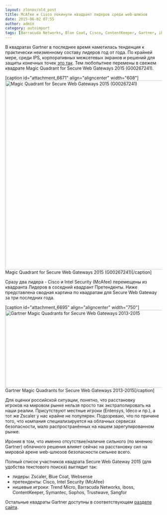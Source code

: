 ```yaml
---
layout: zlonov/old_post
title: McAfee и Cisco покинули квадрант лидеров среди web-шлюзов
date: 2015-06-02 07:55
author: admin
category: autoimport
tags: [Barracuda Networks, Blue Coat, Cisco, ContentKeeper, Gartner, iboss, Intel Security, Magic Quadrant, McAfee, Sangfor, Secure Web Gateway, Sophos, SWG, Symantec, Trend Micro, Trustwave, Websense, Zscaler, информационная безопасность]
---
```

В квадратах Gartner в последнее время наметилась тенденция к практически неизменному составу лидеров год от года. По крайней мере, среди IPS, корпоративных межсетевых экранов и решений для защиты конечных точек <a href="https://zlonov.ru/2015/05/gartner-magic-quadrants-update/" target="_blank">это так</a>. Тем любопытнее перемены в свежем квадрате Magic Quadrant for Secure Web Gateways 2015 (G00267241).

[caption id="attachment_6671" align="aligncenter" width="608"]<a href="/assets/uploads/Magic-Quadrant-for-Secure-Web-Gateways-2015-G00267241.png"><img class="size-full wp-image-6671" src="/assets/uploads/Magic-Quadrant-for-Secure-Web-Gateways-2015-G00267241.png" alt="Magic Quadrant for Secure Web Gateways 2015 (G00267241)" width="608" height="608" /></a> Magic Quadrant for Secure Web Gateways 2015 (G00267241)[/caption]

Сразу два лидера - Cisco и Intel Security (McAfee) перемещены из квадранта Лидеров в соседний квадрант Претенденты. Ниже представлена сводная картина по квадратам для Secure Web Gateway за три последних года.

[caption id="attachment_6695" align="aligncenter" width="750"]<a href="/assets/uploads/Gartner-Magic-Quadrants-for-Secure-Web-Gateways-2013-2015.png"><img class="wp-image-6695" src="/assets/uploads/Gartner-Magic-Quadrants-for-Secure-Web-Gateways-2013-2015-1024x341.png" alt="Gartner Magic Quadrants for Secure Web Gateways 2013-2015" width="750" height="250" /></a> Gartner Magic Quadrants for Secure Web Gateways 2013-2015[/caption]

Для оценки российской ситуации, понятно, что расстановку игроков на мировом рынке нельзя просто так экстраполировать на наши реалии. Присутствуют местные игроки (Entensys, Ideco и пр.), а тот же Zscaler у нас крайне не популярен. Подозреваю, что по причине того, что компания специализируется на облачных сервисах безопасности, мало распространённых на нашем зарегулированном рынке.

Ирония в том, что именно отсутствие/наличие сильного (по мнению Gartner) облачного решения влияет сейчас на расстановку сил на мировой арене web-шлюзов безопасности сильнее всего.

Полный список участников квадрата Secure Web Gateway 2015 (для удобства текстового поиска) выглядит так:
<ul>
	<li>лидеры: Zscaler, Blue Coat, Websense</li>
	<li>претенденты: Cisco, Intel Security (McAfee)</li>
	<li>нишевые игроки: Trend Micro, Barracuda Networks, iboss, ContentKeeper, Symantec, Sophos, Trustwave, Sangfor</li>
</ul>
Остальные квадраты Gartner доступны в соответствующем <a href="https://zlonov.ru/gartner-magic-quadrants/" target="_blank">разделе сайта</a>.
